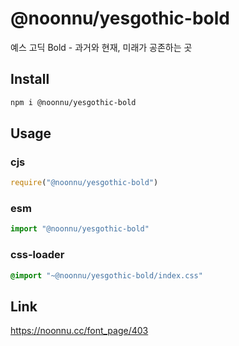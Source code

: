 # @noonnu/yesgothic-bold
예스 고딕 Bold - 과거와 현재, 미래가 공존하는 곳

## Install
```sh
npm i @noonnu/yesgothic-bold
```
## Usage
### cjs
```js
require("@noonnu/yesgothic-bold")
```
### esm
```js
import "@noonnu/yesgothic-bold"
```
### css-loader
```css
@import "~@noonnu/yesgothic-bold/index.css"
```

## Link
https://noonnu.cc/font_page/403